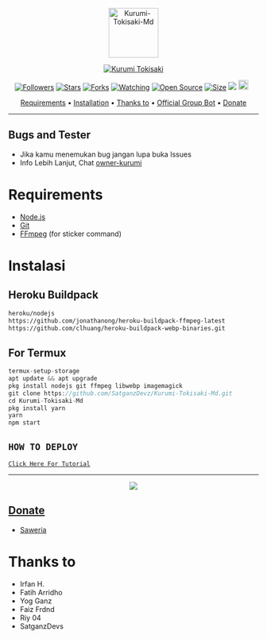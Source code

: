 <p align="center">
<img src="https://telegra.ph/file/26d2b41025793bd7614a7.jpg" alt="Kurumi-Tokisaki-Md" width="100"/>


</p>
<p align="center">
<a href="#"><img title="Kurumi Tokisaki" src="https://img.shields.io/badge/Kurumi Tokisaki-green?colorA=%23ff0000&colorB=%23017e40&style=for-the-badge"></a>
</p>
<p align="center">
<a href="https://github.com/SatganzDevz/followers"><img title="Followers" src="https://img.shields.io/github/followers/riychdwayne?color=red&style=flat-square"></a>
<a href="https://github.com/SatganzDevz/Kurumi-Tokisaki-Md/stargazers/"><img title="Stars" src="https://img.shields.io/github/stars/SatganzDevz/Kurumi-Tokisaki-Md?color=blue&style=flat-square"></a>
<a href="https://github.com/SatganzDevz/Kurumi-Tokisaki-Md/network/members"><img title="Forks" src="https://img.shields.io/github/forks/SatganzDevz/Kurumi-Tokisaki-Md?color=red&style=flat-square"></a>
<a href="https://github.com/SatganzDevz/Kurumi-Tokisaki-Md/watchers"><img title="Watching" src="https://img.shields.io/github/watchers/SatganzDevz/Kurumi-Tokisaki-Md?label=Watchers&color=blue&style=flat-square"></a>
<a href="https://github.com/SatganzDevz/Kurumi-Tokisaki-Md"><img title="Open Source" src="https://badges.frapsoft.com/os/v2/open-source.svg?v=103"></a>
<a href="https://github.com/SatganzDevz/Kurumi-Tokisaki-Md/"><img title="Size" src="https://img.shields.io/github/repo-size/SatganzDevz/Kurumi-Tokisaki-Md?style=flat-square&color=green"></a>
<a href="https://hits.seeyoufarm.com"><img src="https://hits.seeyoufarm.com/api/count/incr/badge.svg?url=https%3A%2F%2Fgithub.com%2Friychdwayne%2FKurumi-Tokisaki-Md&count_bg=%2379C83D&title_bg=%23555555&icon=probot.svg&icon_color=%2300FF6D&title=hits&edge_flat=false"/></a>
<a href="https://github.com/SatganzDevz/Kurumi-Tokisaki-Md/graphs/commit-activity"><img height="20" src="https://img.shields.io/badge/Maintained%3F-yes-green.svg"></a>&nbsp;&nbsp;
</p>

<p align="center">
  <a href="https://github.com/SatganzDevz/Kurumi-Tokisaki-Md#requirements">Requirements</a> •
  <a href="https://github.com/SatganzDevz/Kurumi-Tokisaki-Md#instalasi">Installation</a> •
  <a href="https://github.com/SatganzDevz/Kurumi-Tokisaki-Md#thanks-to">Thanks to</a> •
  <a href="https://github.com/SatganzDevz/Kurumi-Tokisaki-Md#Official-Group"> Official Group Bot</a> •
  <a href="https://github.com/SatganzDevz/Kurumi-Tokisaki-Md#donate">Donate</a>
</p>
</div>


---

## Bugs and Tester
* Jika kamu menemukan bug jangan lupa buka Issues
* Info Lebih Lanjut, Chat [owner-kurumi](https://wa.me/6281316701742)

# Requirements
* [Node.js](https://nodejs.org/en/)
* [Git](https://git-scm.com/downloads)
* [FFmpeg](https://github.com/BtbN/FFmpeg-Builds/releases/download/autobuild-2020-12-08-13-03/ffmpeg-n4.3.1-26-gca55240b8c-win64-gpl-4.3.zip) (for sticker command)

# Instalasi
## Heroku Buildpack
```bash
heroku/nodejs
https://github.com/jonathanong/heroku-buildpack-ffmpeg-latest
https://github.com/clhuang/heroku-buildpack-webp-binaries.git
```
## For Termux
```ts
termux-setup-storage
apt update && apt upgrade
pkg install nodejs git ffmpeg libwebp imagemagick
git clone https://github.com/SatganzDevz/Kurumi-Tokisaki-Md.git
cd Kurumi-Tokisaki-Md
pkg install yarn
yarn
npm start
```

## ```HOW TO DEPLOY```

[`Click Here For Tutorial`](https://youtu.be/U1suj4wuWvc)<br>

----------

<p align="center">
  <a href="https://youtu.be/U1suj4wuWvc"><img src="https://telegra.ph/file/4e8679b0d4677be9a2995.jpg" />
</p>

## Donate
- [Saweria](https://saweria.co/SatganzDevz)

# Thanks to
- Irfan H.
- Fatih Arridho
- Yog Ganz
- Faiz Frdnd
- Riy 04
- SatganzDevs 
